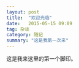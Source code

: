 ```yaml
---
layout: post
title:  "欢迎光临"
date:   2015-05-15 09:09
tag: 杂谈
category: 随记
summary: "这是我第一次来"
---
```

这是我来这里的第一个脚印。
